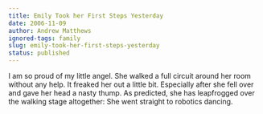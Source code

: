 ```yaml
---
title: Emily Took her First Steps Yesterday
date: 2006-11-09
author: Andrew Matthews
ignored-tags: family
slug: emily-took-her-first-steps-yesterday
status: published
---
```


I am so proud of my little angel. She walked a full circuit around her room without any help. It freaked her out a little bit. Especially after she fell over and gave her head a nasty thump. As predicted, she has leapfrogged over the walking stage altogether: She went straight to robotics dancing.
